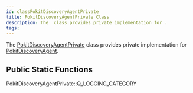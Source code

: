 ```yaml
---
id: classPokitDiscoveryAgentPrivate
title: PokitDiscoveryAgentPrivate Class
description: The  class provides private implementation for .
tags:
---
```

The [PokitDiscoveryAgentPrivate](classPokitDiscoveryAgentPrivate) class provides private implementation for [PokitDiscoveryAgent](classPokitDiscoveryAgent).



## Public Static Functions



PokitDiscoveryAgentPrivate::Q_LOGGING_CATEGORY



